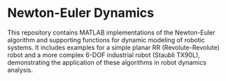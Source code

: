 # Newton-Euler Dynamics

This repository contains MATLAB implementations of the Newton-Euler algorithm and supporting functions for dynamic modeling of robotic systems. It includes examples for a simple planar RR (Revolute-Revolute) robot and a more complex 6-DOF industrial robot (Staubli TX90L), demonstrating the application of these algorithms in robot dynamics analysis.
